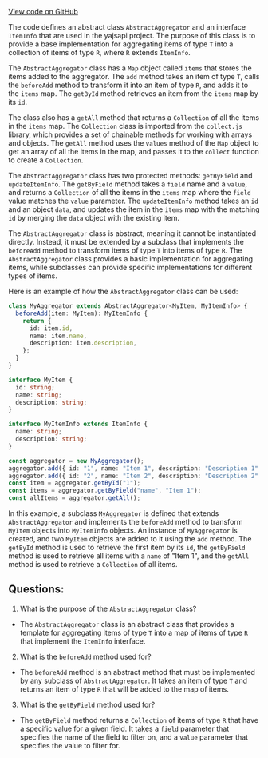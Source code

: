 [View code on GitHub](https://github.com/golemfactory/yajsapi/stats/abstract_aggregator.ts)

The code defines an abstract class `AbstractAggregator` and an interface `ItemInfo` that are used in the yajsapi project. The purpose of this class is to provide a base implementation for aggregating items of type `T` into a collection of items of type `R`, where `R` extends `ItemInfo`. 

The `AbstractAggregator` class has a `Map` object called `items` that stores the items added to the aggregator. The `add` method takes an item of type `T`, calls the `beforeAdd` method to transform it into an item of type `R`, and adds it to the `items` map. The `getById` method retrieves an item from the `items` map by its `id`.

The class also has a `getAll` method that returns a `Collection` of all the items in the `items` map. The `Collection` class is imported from the `collect.js` library, which provides a set of chainable methods for working with arrays and objects. The `getAll` method uses the `values` method of the `Map` object to get an array of all the items in the map, and passes it to the `collect` function to create a `Collection`.

The `AbstractAggregator` class has two protected methods: `getByField` and `updateItemInfo`. The `getByField` method takes a `field` name and a `value`, and returns a `Collection` of all the items in the `items` map where the `field` value matches the `value` parameter. The `updateItemInfo` method takes an `id` and an object `data`, and updates the item in the `items` map with the matching `id` by merging the `data` object with the existing item.

The `AbstractAggregator` class is abstract, meaning it cannot be instantiated directly. Instead, it must be extended by a subclass that implements the `beforeAdd` method to transform items of type `T` into items of type `R`. The `AbstractAggregator` class provides a basic implementation for aggregating items, while subclasses can provide specific implementations for different types of items.

Here is an example of how the `AbstractAggregator` class can be used:

```typescript
class MyAggregator extends AbstractAggregator<MyItem, MyItemInfo> {
  beforeAdd(item: MyItem): MyItemInfo {
    return {
      id: item.id,
      name: item.name,
      description: item.description,
    };
  }
}

interface MyItem {
  id: string;
  name: string;
  description: string;
}

interface MyItemInfo extends ItemInfo {
  name: string;
  description: string;
}

const aggregator = new MyAggregator();
aggregator.add({ id: "1", name: "Item 1", description: "Description 1" });
aggregator.add({ id: "2", name: "Item 2", description: "Description 2" });
const item = aggregator.getById("1");
const items = aggregator.getByField("name", "Item 1");
const allItems = aggregator.getAll();
``` 

In this example, a subclass `MyAggregator` is defined that extends `AbstractAggregator` and implements the `beforeAdd` method to transform `MyItem` objects into `MyItemInfo` objects. An instance of `MyAggregator` is created, and two `MyItem` objects are added to it using the `add` method. The `getById` method is used to retrieve the first item by its `id`, the `getByField` method is used to retrieve all items with a `name` of "Item 1", and the `getAll` method is used to retrieve a `Collection` of all items.
## Questions: 
 1. What is the purpose of the `AbstractAggregator` class?
- The `AbstractAggregator` class is an abstract class that provides a template for aggregating items of type `T` into a map of items of type `R` that implement the `ItemInfo` interface.

2. What is the `beforeAdd` method used for?
- The `beforeAdd` method is an abstract method that must be implemented by any subclass of `AbstractAggregator`. It takes an item of type `T` and returns an item of type `R` that will be added to the map of items.

3. What is the `getByField` method used for?
- The `getByField` method returns a `Collection` of items of type `R` that have a specific value for a given field. It takes a `field` parameter that specifies the name of the field to filter on, and a `value` parameter that specifies the value to filter for.